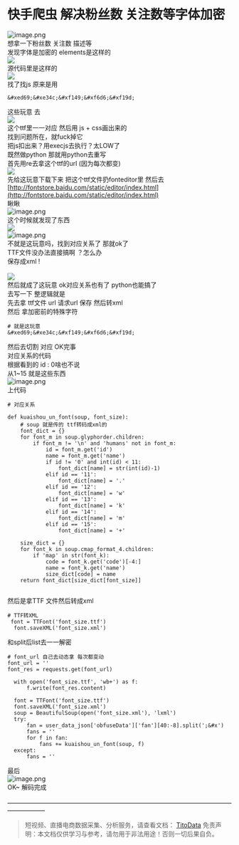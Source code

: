 # 快手爬虫 解决粉丝数 关注数等字体加密

![image.png](https://cdn.nlark.com/yuque/0/2020/png/97322/1607128457270-0819e577-4819-47f9-a3a2-4d8a90dc3227.png#align=left&display=inline&height=184&margin=%5Bobject%20Object%5D&name=image.png&originHeight=368&originWidth=754&size=112492&status=done&style=none&width=377)<br />想拿一下粉丝数 关注数 描述等<br />发现字体是加密的 elements是这样的<br />![](https://cdn.nlark.com/yuque/0/2020/png/97322/1607128435174-179522d1-d962-494a-855c-5cb31f67d96b.png#align=left&display=inline&height=102&margin=%5Bobject%20Object%5D&originHeight=102&originWidth=443&size=0&status=done&style=none&width=443)<br />源代码里是这样的<br />![](https://cdn.nlark.com/yuque/0/2020/png/97322/1607128435278-90c448e3-73a6-4bb8-be87-d26d6232f090.png#align=left&display=inline&height=74&margin=%5Bobject%20Object%5D&originHeight=74&originWidth=952&size=0&status=done&style=none&width=952)<br />找了找js 原来是用
```
&#xed69;&#xe34c;&#xf149;&#xf6d6;&#xf19d;
```
这些玩意 去<br />![](https://cdn.nlark.com/yuque/0/2020/png/97322/1607128435167-d5648480-2f2d-4427-9cef-78476dd3bb32.png#align=left&display=inline&height=135&margin=%5Bobject%20Object%5D&originHeight=135&originWidth=892&size=0&status=done&style=none&width=892)<br />这个ttf里一一对应 然后用 js + css画出来的<br />找到问题所在，就fuck掉它<br />把js扣出来？用execjs去执行？太LOW了<br />既然做python 那就用python去重写<br />首先用re去拿这个ttf的url (因为每次都变)<br />![](https://cdn.nlark.com/yuque/0/2020/png/97322/1607128435168-d12d4991-23d7-47ff-911c-e824017d186e.png#align=left&display=inline&height=144&margin=%5Bobject%20Object%5D&originHeight=144&originWidth=882&size=0&status=done&style=none&width=882)<br />先给这玩意下载下来 把这个ttf文件扔fonteditor里 然后去<br />[http://fontstore.baidu.com/static/editor/index.html](http://fontstore.baidu.com/static/editor/index.html)<br />瞅瞅<br />![image.png](https://cdn.nlark.com/yuque/0/2020/png/97322/1607128495742-8ae1ab68-b508-4bf1-83e7-fca1f77a7e6d.png#align=left&display=inline&height=328&margin=%5Bobject%20Object%5D&name=image.png&originHeight=656&originWidth=2080&size=200374&status=done&style=none&width=1040)<br />这个时候就发现了东西<br />![](https://cdn.nlark.com/yuque/0/2020/png/97322/1607128435312-de725fa6-3ac4-45bd-a900-7d271ed7010f.png#align=left&display=inline&height=77&margin=%5Bobject%20Object%5D&originHeight=77&originWidth=1188&size=0&status=done&style=none&width=1188)<br />![image.png](https://cdn.nlark.com/yuque/0/2020/png/97322/1607128505741-385f5df0-1f07-43c6-b4df-421d8a51b85b.png#align=left&display=inline&height=339&margin=%5Bobject%20Object%5D&name=image.png&originHeight=678&originWidth=2116&size=206916&status=done&style=none&width=1058)<br />不就是这玩意吗，找到对应关系了 那就ok了<br />TTF文件没办法直接搞啊 ？怎么办<br />保存成xml !<br />
<br />![](https://cdn.nlark.com/yuque/0/2020/png/97322/1607128435182-e8a0b03f-6251-4a2e-a017-4587cf7829c9.png#align=left&display=inline&height=101&margin=%5Bobject%20Object%5D&originHeight=101&originWidth=343&size=0&status=done&style=none&width=343)<br />然后就成了这玩意 ok对应关系也有了 python也能搞了<br />去写一下 整逻辑就是<br />先去拿 ttf文件 url 请求url 保存 然后转xml<br />然后 拿加密前的特殊字符
```
# 就是这玩意
&#xed69;&#xe34c;&#xf149;&#xf6d6;&#xf19d;
```
然后去切割 对应 OK完事<br />对应关系的代码<br />根据看到的 id : 0啥也不说<br />从1~15 就是这些东西<br />![image.png](https://cdn.nlark.com/yuque/0/2020/png/97322/1607128528831-f2a0f153-dbf3-49b0-a25f-1039a1172330.png#align=left&display=inline&height=333&margin=%5Bobject%20Object%5D&name=image.png&originHeight=666&originWidth=2108&size=172483&status=done&style=none&width=1054)<br />上代码
```
# 对应关系 

def kuaishou_un_font(soup, font_size):
	# soup 就是传的 ttf转码成xml的
    font_dict = {}
    for font_m in soup.glyphorder.children:
        if font_m != '\n' and 'humans' not in font_m:
            id = font_m.get('id')
            name = font_m.get('name')
            if id != '0' and int(id) < 11:
                font_dict[name] = str(int(id)-1)
            elif id == '11':
                font_dict[name] = '.'
            elif id == '12':
                font_dict[name] = 'w'
            elif id == '13':
                font_dict[name] = 'k'
            elif id == '14':
                font_dict[name] = 'm'
            elif id == '15':
                font_dict[name] = '+'

    size_dict = {}
    for font_k in soup.cmap_format_4.children:
        if 'map' in str(font_k):
            code = font_k.get('code')[-4:]
            name = font_k.get('name')
            size_dict[code] = name
    return font_dict[size_dict[font_size]]


```
然后是拿TTF 文件然后转成xml
```
# TTF转XML
 font = TTFont('font_size.ttf')
  font.saveXML('font_size.xml')

```
和split后list去一一解密
```
# font_url 自己去动态拿 每次都变动
font_url = ''
font_res = requests.get(font_url)

  with open('font_size.ttf', 'wb+') as f:
      f.write(font_res.content)

  font = TTFont('font_size.ttf')
  font.saveXML('font_size.xml')
  soup = BeautifulSoup(open('font_size.xml'), 'lxml')
  try:
      fan = user_data_json['obfuseData']['fan'][40:-8].split(';&#x')
      fans = ''
      for f in fan:
          fans += kuaishou_un_font(soup, f)
  except:
      fans = ''

```
最后<br />![image.png](https://cdn.nlark.com/yuque/0/2020/png/97322/1607128560204-6cf72f87-5288-4e31-b176-81760ae1e8d3.png#align=left&display=inline&height=217&margin=%5Bobject%20Object%5D&name=image.png&originHeight=434&originWidth=1098&size=88471&status=done&style=none&width=549)<br />OK~ 解码完成 <br />
<br />——————————————————————————————————————————

>
> 短视频、直播电商数据采集、分析服务，请查看文档： [TitoData](https://www.titodata.com?from=douyinarticle)
> 免责声明：本文档仅供学习与参考，请勿用于非法用途！否则一切后果自负。
> 
